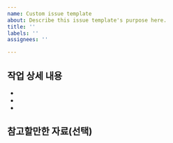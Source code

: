 ```yaml
---
name: Custom issue template
about: Describe this issue template's purpose here.
title: ''
labels: ''
assignees: ''

---
```


## 작업 상세 내용

- 
- 
- 

## 참고할만한 자료(선택)
